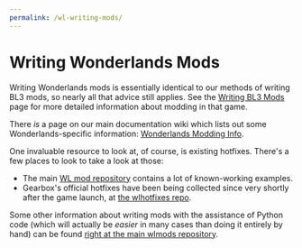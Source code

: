 ```yaml
---
permalink: /wl-writing-mods/
---
```


# Writing Wonderlands Mods

Writing Wonderlands mods is essentially identical to our methods of writing
BL3 mods, so nearly all that advice still applies.  See the
[Writing BL3 Mods](/bl3-writing-mods/) page for more detailed information
about modding in that game.

There *is* a page on our main documentation wiki which lists out some
Wonderlands-specific information:
[Wonderlands Modding Info](https://github.com/BLCM/BLCMods/wiki/Wonderlands-Modding-Info).

One invaluable resource to look at, of course, is existing hotfixes.  There's a few
places to look to take a look at those:

- The main [WL mod repository](https://github.com/BLCM/wlmods/wiki) contains a lot of
  known-working examples.
- Gearbox's official hotfixes have been being collected since very shortly after the
  game launch, at [the wlhotfixes repo](https://github.com/BLCM/wlhotfixes/).

Some other information about writing mods with the assistance of Python code (which
will actually be *easier* in many cases than doing it entirely by hand) can be
found [right at the main wlmods repository](https://github.com/BLCM/wlmods/blob/master/README-authors.md).

